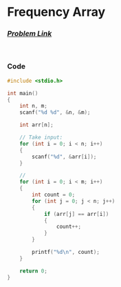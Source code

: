 # Frequency Array
### [*Problem Link*](https://codeforces.com/group/MWSDmqGsZm/contest/219774/problem/V)


<br> 

### Code
```c
#include <stdio.h>

int main()
{
    int n, m;
    scanf("%d %d", &n, &m);

    int arr[n];

    // Take input:
    for (int i = 0; i < n; i++)
    {
        scanf("%d", &arr[i]);
    }

    // 
    for (int i = 0; i < m; i++)
    {
        int count = 0;
        for (int j = 0; j < n; j++)
        {
            if (arr[j] == arr[i])
            {
                count++;
            }
        }

        printf("%d\n", count);
    }

    return 0;
}
```